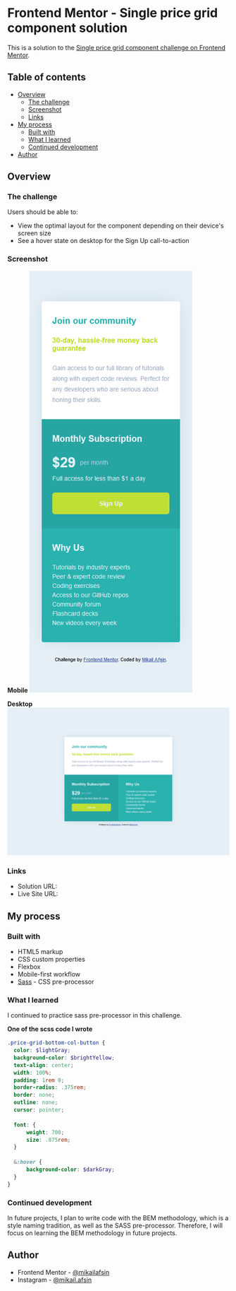 # Frontend Mentor - Single price grid component solution

This is a solution to the [Single price grid component challenge on Frontend Mentor](https://www.frontendmentor.io/challenges/single-price-grid-component-5ce41129d0ff452fec5abbbc).

## Table of contents

- [Overview](#overview)
  - [The challenge](#the-challenge)
  - [Screenshot](#screenshot)
  - [Links](#links)
- [My process](#my-process)
  - [Built with](#built-with)
  - [What I learned](#what-i-learned)
  - [Continued development](#continued-development)
- [Author](#author)

## Overview

### The challenge

Users should be able to:

- View the optimal layout for the component depending on their device's screen size
- See a hover state on desktop for the Sign Up call-to-action

### Screenshot

**Mobile**
![](./screenshot/mobile-screenshot.png)

**Desktop**
![](./screenshot/desktop-screenshot.png)


### Links

- Solution URL: []()
- Live Site URL: []()

## My process

### Built with

- HTML5 markup
- CSS custom properties
- Flexbox
- Mobile-first workflow
- [Sass](https://sass-lang.com/) - CSS pre-processor

### What I learned

I continued to practice sass pre-processor in this challenge.

**One of the scss code I wrote**
```scss
.price-grid-bottom-col-button {
  color: $lightGray;
  background-color: $brightYellow;
  text-align: center;
  width: 100%;
  padding: 1rem 0;
  border-radius: .375rem;
  border: none;
  outline: none;
  cursor: pointer;

  font: {
      weight: 700;
      size: .875rem;
  }

  &:hover {
      background-color: $darkGray;
  }
}
```

### Continued development

In future projects, I plan to write code with the BEM methodology, which is a style naming tradition, as well as the SASS pre-processor. Therefore, I will focus on learning the BEM methodology in future projects.

## Author

- Frontend Mentor - [@mikailafsin](https://www.frontendmentor.io/profile/mikailafsin)
- Instagram - [@mikail.afsin](https://www.instagram.com/mikail.afsin)